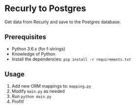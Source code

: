 # Recurly to Postgres
Get data from Recurly and save to the Postgres database.

## Prerequisites
* Python 3.6.x (for f-strings)
* Knowledge of Python
* Install the dependencies: `pip install -r requirements.txt`

## Usage
1. Add new ORM mappings to: `mapping.py`
2. Modify `main.py` as needed
3. Run `python main.py`
4. Profit!
